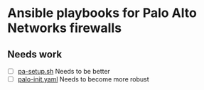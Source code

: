 # Ansible playbooks for Palo Alto Networks firewalls
## Needs work
- [ ] [pa-setup.sh](pa-setup.sh) Needs to be better
- [ ] [palo-init.yaml](pa-setup.sh) Needs to become more robust